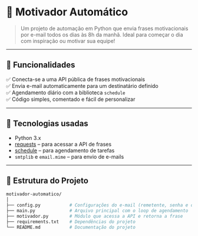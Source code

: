 # 💌 Motivador Automático

> Um projeto de automação em Python que envia frases motivacionais por e-mail todos os dias às 8h da manhã. Ideal para começar o dia com inspiração ou motivar sua equipe!

---

## 🚀 Funcionalidades

✅ Conecta-se a uma API pública de frases motivacionais  
✅ Envia e-mail automaticamente para um destinatário definido  
✅ Agendamento diário com a biblioteca `schedule`  
✅ Código simples, comentado e fácil de personalizar

---

## 🧰 Tecnologias usadas

- Python 3.x  
- [requests](https://pypi.org/project/requests/) – para acessar a API de frases  
- [schedule](https://pypi.org/project/schedule/) – para agendamento de tarefas  
- `smtplib` e `email.mime` – para envio de e-mails

---

## 📂 Estrutura do Projeto

```bash
motivador-automatico/
│
├── config.py           # Configurações do e-mail (remetente, senha e destinatário)
├── main.py             # Arquivo principal com o loop de agendamento
├── motivador.py        # Módulo que acessa a API e retorna a frase
├── requirements.txt    # Dependências do projeto
└── README.md           # Documentação do projeto
